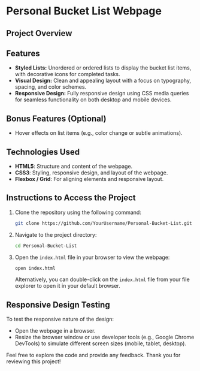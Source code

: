 # Personal Bucket List Webpage

## Project Overview

## Features
- **Styled Lists:** Unordered or ordered lists to display the bucket list items, with decorative icons for completed tasks.
- **Visual Design:** Clean and appealing layout with a focus on typography, spacing, and color schemes.
- **Responsive Design:** Fully responsive design using CSS media queries for seamless functionality on both desktop and mobile devices.

## Bonus Features (Optional)
- Hover effects on list items (e.g., color change or subtle animations).

## Technologies Used
- **HTML5**: Structure and content of the webpage.
- **CSS3**: Styling, responsive design, and layout of the webpage.
- **Flexbox / Grid**: For aligning elements and responsive layout.

## Instructions to Access the Project
1. Clone the repository using the following command:
    ```bash
    git clone https://github.com/YourUsername/Personal-Bucket-List.git
    ```
2. Navigate to the project directory:
    ```bash
    cd Personal-Bucket-List
    ```
3. Open the `index.html` file in your browser to view the webpage:
    ```bash
    open index.html
    ```
   Alternatively, you can double-click on the `index.html` file from your file explorer to open it in your default browser.

## Responsive Design Testing
To test the responsive nature of the design:
- Open the webpage in a browser.
- Resize the browser window or use developer tools (e.g., Google Chrome DevTools) to simulate different screen sizes (mobile, tablet, desktop).


Feel free to explore the code and provide any feedback. Thank you for reviewing this project!
